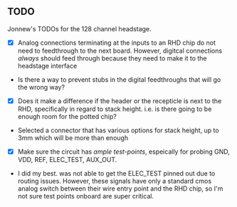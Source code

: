 ## TODO
Jonnew's TODOs for the 128 channel headstage.

- [x] Analog connections terminating at the inputs to an RHD chip do not need to feedthrough to the next board. However, digitcal connections _always_ should feed through because they need to make it to the headstage interface
 - Is there a way to prevent stubs in the digital feedthroughs that will go the wrong way?
-[x] Does it make a difference if the header or the recepticle is next to the RHD, specifically in regard to stack height. i.e. is there going to be enough room for the potted chip?
 - Selected a connector that has various options for stack height, up to 3mm which will be more than enough
- [x] Make sure the circuit has _ample test-points_, espeically for probing GND, VDD, REF, ELEC_TEST, AUX_OUT.
 - I did my best. was not able to get the ELEC_TEST pinned out due to routing issues. However, these signals have only a standard cmos analog switch between their wire entry point and the RHD chip, so I'm not sure test points onboard are super critical.
